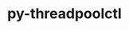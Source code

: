 ---
title: "py-threadpoolctl"
layout: cache
categories: [package, develop]
meta: {"versions": ["3.1.0"], "compilers": ["apple-clang@=15.0.0", "gcc@=11.3.0", "gcc@=11.4.0", "gcc@=9.4.0", "oneapi@=2023.2.0", "oneapi@=2023.2.1"], "oss": ["ubuntu20.04", "ubuntu22.04", "ventura"], "platforms": ["darwin", "linux"], "targets": ["aarch64", "neoverse_v1", "ppc64le", "x86_64_v3"], "stacks": ["e4s", "e4s-arm", "e4s-neoverse_v1", "e4s-oneapi", "e4s-power", "ml-darwin-aarch64-mps", "ml-linux-x86_64-cpu", "ml-linux-x86_64-cuda", "ml-linux-x86_64-rocm", "root"], "num_specs": 56, "num_specs_by_stack": {"root": 56, "ml-darwin-aarch64-mps": 8, "e4s-arm": 5, "e4s-neoverse_v1": 5, "e4s-power": 8, "e4s": 8, "e4s-oneapi": 7, "ml-linux-x86_64-cuda": 15, "ml-linux-x86_64-rocm": 15, "ml-linux-x86_64-cpu": 15}}
spec_details: [{"hash": "5ybm2exntw6dlouxjiu2vpvhi3fq4btv", "compiler": "apple-clang@=15.0.0", "versions": ["3.1.0"], "os": "ventura", "platform": "darwin", "target": "aarch64", "variants": ["build_system=python_pip"], "stacks": ["root", "ml-darwin-aarch64-mps"], "size": "-", "tarball": "https://binaries.spack.io/develop/build_cache/darwin-ventura-aarch64/apple-clang-15.0.0/py-threadpoolctl-3.1.0/darwin-ventura-aarch64-apple-clang-15.0.0-py-threadpoolctl-3.1.0-5ybm2exntw6dlouxjiu2vpvhi3fq4btv.spack"}, {"hash": "vtypvyoq3zkl43wvw6m4oagq5aafakdj", "compiler": "apple-clang@=15.0.0", "versions": ["3.1.0"], "os": "ventura", "platform": "darwin", "target": "aarch64", "variants": ["build_system=python_pip"], "stacks": ["root", "ml-darwin-aarch64-mps"], "size": "-", "tarball": "https://binaries.spack.io/develop/build_cache/darwin-ventura-aarch64/apple-clang-15.0.0/py-threadpoolctl-3.1.0/darwin-ventura-aarch64-apple-clang-15.0.0-py-threadpoolctl-3.1.0-vtypvyoq3zkl43wvw6m4oagq5aafakdj.spack"}, {"hash": "d3equz2fvmz42sf4ogv54ym7rh3wmn44", "compiler": "apple-clang@=15.0.0", "versions": ["3.1.0"], "os": "ventura", "platform": "darwin", "target": "aarch64", "variants": ["build_system=python_pip"], "stacks": ["root", "ml-darwin-aarch64-mps"], "size": "-", "tarball": "https://binaries.spack.io/develop/build_cache/darwin-ventura-aarch64/apple-clang-15.0.0/py-threadpoolctl-3.1.0/darwin-ventura-aarch64-apple-clang-15.0.0-py-threadpoolctl-3.1.0-d3equz2fvmz42sf4ogv54ym7rh3wmn44.spack"}, {"hash": "cgids7dxlpv5sroriuhbu46663hhwly7", "compiler": "apple-clang@=15.0.0", "versions": ["3.1.0"], "os": "ventura", "platform": "darwin", "target": "aarch64", "variants": ["build_system=python_pip"], "stacks": ["root", "ml-darwin-aarch64-mps"], "size": "-", "tarball": "https://binaries.spack.io/develop/build_cache/darwin-ventura-aarch64/apple-clang-15.0.0/py-threadpoolctl-3.1.0/darwin-ventura-aarch64-apple-clang-15.0.0-py-threadpoolctl-3.1.0-cgids7dxlpv5sroriuhbu46663hhwly7.spack"}, {"hash": "yqn2n3e4nqjvdubmt7l2l3sniuw5tpth", "compiler": "apple-clang@=15.0.0", "versions": ["3.1.0"], "os": "ventura", "platform": "darwin", "target": "aarch64", "variants": ["build_system=python_pip"], "stacks": ["root", "ml-darwin-aarch64-mps"], "size": "-", "tarball": "https://binaries.spack.io/develop/build_cache/darwin-ventura-aarch64/apple-clang-15.0.0/py-threadpoolctl-3.1.0/darwin-ventura-aarch64-apple-clang-15.0.0-py-threadpoolctl-3.1.0-yqn2n3e4nqjvdubmt7l2l3sniuw5tpth.spack"}, {"hash": "xinuuvimuudjpzdi3zq4wpk653sl6m77", "compiler": "apple-clang@=15.0.0", "versions": ["3.1.0"], "os": "ventura", "platform": "darwin", "target": "aarch64", "variants": ["build_system=python_pip"], "stacks": ["root", "ml-darwin-aarch64-mps"], "size": "-", "tarball": "https://binaries.spack.io/develop/build_cache/darwin-ventura-aarch64/apple-clang-15.0.0/py-threadpoolctl-3.1.0/darwin-ventura-aarch64-apple-clang-15.0.0-py-threadpoolctl-3.1.0-xinuuvimuudjpzdi3zq4wpk653sl6m77.spack"}, {"hash": "woe5vh6umusvzm6lni62mfsbif4veh6q", "compiler": "apple-clang@=15.0.0", "versions": ["3.1.0"], "os": "ventura", "platform": "darwin", "target": "aarch64", "variants": ["build_system=python_pip"], "stacks": ["root", "ml-darwin-aarch64-mps"], "size": "-", "tarball": "https://binaries.spack.io/develop/build_cache/darwin-ventura-aarch64/apple-clang-15.0.0/py-threadpoolctl-3.1.0/darwin-ventura-aarch64-apple-clang-15.0.0-py-threadpoolctl-3.1.0-woe5vh6umusvzm6lni62mfsbif4veh6q.spack"}, {"hash": "l7zt2ubwbb2ysua5ml4blfooq2n5534m", "compiler": "apple-clang@=15.0.0", "versions": ["3.1.0"], "os": "ventura", "platform": "darwin", "target": "aarch64", "variants": ["build_system=python_pip"], "stacks": ["root", "ml-darwin-aarch64-mps"], "size": "-", "tarball": "https://binaries.spack.io/develop/build_cache/darwin-ventura-aarch64/apple-clang-15.0.0/py-threadpoolctl-3.1.0/darwin-ventura-aarch64-apple-clang-15.0.0-py-threadpoolctl-3.1.0-l7zt2ubwbb2ysua5ml4blfooq2n5534m.spack"}, {"hash": "zrunyzay2y7ze3tnpqcx7b66m67fur5j", "compiler": "gcc@=11.4.0", "versions": ["3.1.0"], "os": "ubuntu20.04", "platform": "linux", "target": "aarch64", "variants": ["build_system=python_pip"], "stacks": ["root", "e4s-arm"], "size": "-", "tarball": "https://binaries.spack.io/develop/build_cache/linux-ubuntu20.04-aarch64/gcc-11.4.0/py-threadpoolctl-3.1.0/linux-ubuntu20.04-aarch64-gcc-11.4.0-py-threadpoolctl-3.1.0-zrunyzay2y7ze3tnpqcx7b66m67fur5j.spack"}, {"hash": "e6vti5gi3oheynheoz2g7dt7sm6swl26", "compiler": "gcc@=11.4.0", "versions": ["3.1.0"], "os": "ubuntu20.04", "platform": "linux", "target": "aarch64", "variants": ["build_system=python_pip"], "stacks": ["root", "e4s-arm"], "size": "-", "tarball": "https://binaries.spack.io/develop/build_cache/linux-ubuntu20.04-aarch64/gcc-11.4.0/py-threadpoolctl-3.1.0/linux-ubuntu20.04-aarch64-gcc-11.4.0-py-threadpoolctl-3.1.0-e6vti5gi3oheynheoz2g7dt7sm6swl26.spack"}, {"hash": "ujulejhi3u2al3ckhm246ybtrvfaoybr", "compiler": "gcc@=11.4.0", "versions": ["3.1.0"], "os": "ubuntu20.04", "platform": "linux", "target": "aarch64", "variants": ["build_system=python_pip"], "stacks": ["root", "e4s-arm"], "size": "-", "tarball": "https://binaries.spack.io/develop/build_cache/linux-ubuntu20.04-aarch64/gcc-11.4.0/py-threadpoolctl-3.1.0/linux-ubuntu20.04-aarch64-gcc-11.4.0-py-threadpoolctl-3.1.0-ujulejhi3u2al3ckhm246ybtrvfaoybr.spack"}, {"hash": "uhiyp3nx43qfh27w5lzudyaxl6dl5b6m", "compiler": "gcc@=11.4.0", "versions": ["3.1.0"], "os": "ubuntu20.04", "platform": "linux", "target": "aarch64", "variants": ["build_system=python_pip"], "stacks": ["root", "e4s-arm"], "size": "-", "tarball": "https://binaries.spack.io/develop/build_cache/linux-ubuntu20.04-aarch64/gcc-11.4.0/py-threadpoolctl-3.1.0/linux-ubuntu20.04-aarch64-gcc-11.4.0-py-threadpoolctl-3.1.0-uhiyp3nx43qfh27w5lzudyaxl6dl5b6m.spack"}, {"hash": "5erimkzwt4k6vf74x3jpgixa7f6mlb75", "compiler": "gcc@=11.4.0", "versions": ["3.1.0"], "os": "ubuntu20.04", "platform": "linux", "target": "aarch64", "variants": ["build_system=python_pip"], "stacks": ["root", "e4s-arm"], "size": "-", "tarball": "https://binaries.spack.io/develop/build_cache/linux-ubuntu20.04-aarch64/gcc-11.4.0/py-threadpoolctl-3.1.0/linux-ubuntu20.04-aarch64-gcc-11.4.0-py-threadpoolctl-3.1.0-5erimkzwt4k6vf74x3jpgixa7f6mlb75.spack"}, {"hash": "vywwvb4mcsv7kxpmxlee6cae76tfoq2a", "compiler": "gcc@=11.4.0", "versions": ["3.1.0"], "os": "ubuntu20.04", "platform": "linux", "target": "neoverse_v1", "variants": ["build_system=python_pip"], "stacks": ["e4s-neoverse_v1", "root"], "size": "-", "tarball": "https://binaries.spack.io/develop/build_cache/linux-ubuntu20.04-neoverse_v1/gcc-11.4.0/py-threadpoolctl-3.1.0/linux-ubuntu20.04-neoverse_v1-gcc-11.4.0-py-threadpoolctl-3.1.0-vywwvb4mcsv7kxpmxlee6cae76tfoq2a.spack"}, {"hash": "2styy4usvhctowkphq4oslimw2qo4x4z", "compiler": "gcc@=11.4.0", "versions": ["3.1.0"], "os": "ubuntu20.04", "platform": "linux", "target": "neoverse_v1", "variants": ["build_system=python_pip"], "stacks": ["e4s-neoverse_v1", "root"], "size": "-", "tarball": "https://binaries.spack.io/develop/build_cache/linux-ubuntu20.04-neoverse_v1/gcc-11.4.0/py-threadpoolctl-3.1.0/linux-ubuntu20.04-neoverse_v1-gcc-11.4.0-py-threadpoolctl-3.1.0-2styy4usvhctowkphq4oslimw2qo4x4z.spack"}, {"hash": "dg4e44qkwbxlukyu34jg5t35s77vofg6", "compiler": "gcc@=11.4.0", "versions": ["3.1.0"], "os": "ubuntu20.04", "platform": "linux", "target": "neoverse_v1", "variants": ["build_system=python_pip"], "stacks": ["e4s-neoverse_v1", "root"], "size": "-", "tarball": "https://binaries.spack.io/develop/build_cache/linux-ubuntu20.04-neoverse_v1/gcc-11.4.0/py-threadpoolctl-3.1.0/linux-ubuntu20.04-neoverse_v1-gcc-11.4.0-py-threadpoolctl-3.1.0-dg4e44qkwbxlukyu34jg5t35s77vofg6.spack"}, {"hash": "tfrhs7kretigrydeanc4ay5avm3k56od", "compiler": "gcc@=11.4.0", "versions": ["3.1.0"], "os": "ubuntu20.04", "platform": "linux", "target": "neoverse_v1", "variants": ["build_system=python_pip"], "stacks": ["e4s-neoverse_v1", "root"], "size": "-", "tarball": "https://binaries.spack.io/develop/build_cache/linux-ubuntu20.04-neoverse_v1/gcc-11.4.0/py-threadpoolctl-3.1.0/linux-ubuntu20.04-neoverse_v1-gcc-11.4.0-py-threadpoolctl-3.1.0-tfrhs7kretigrydeanc4ay5avm3k56od.spack"}, {"hash": "oap6awzvn6jw6xudwli2bwoj44jwqdah", "compiler": "gcc@=11.4.0", "versions": ["3.1.0"], "os": "ubuntu20.04", "platform": "linux", "target": "neoverse_v1", "variants": ["build_system=python_pip"], "stacks": ["e4s-neoverse_v1", "root"], "size": "-", "tarball": "https://binaries.spack.io/develop/build_cache/linux-ubuntu20.04-neoverse_v1/gcc-11.4.0/py-threadpoolctl-3.1.0/linux-ubuntu20.04-neoverse_v1-gcc-11.4.0-py-threadpoolctl-3.1.0-oap6awzvn6jw6xudwli2bwoj44jwqdah.spack"}, {"hash": "y6efd6iorw4hptyd77tpuhvgacx7zlsb", "compiler": "gcc@=9.4.0", "versions": ["3.1.0"], "os": "ubuntu20.04", "platform": "linux", "target": "ppc64le", "variants": ["build_system=python_pip"], "stacks": ["e4s-power", "root"], "size": "-", "tarball": "https://binaries.spack.io/develop/build_cache/linux-ubuntu20.04-ppc64le/gcc-9.4.0/py-threadpoolctl-3.1.0/linux-ubuntu20.04-ppc64le-gcc-9.4.0-py-threadpoolctl-3.1.0-y6efd6iorw4hptyd77tpuhvgacx7zlsb.spack"}, {"hash": "uzf4ch6nnyygpnuc5sfnsyatmxqcj7hg", "compiler": "gcc@=9.4.0", "versions": ["3.1.0"], "os": "ubuntu20.04", "platform": "linux", "target": "ppc64le", "variants": ["build_system=python_pip"], "stacks": ["e4s-power", "root"], "size": "-", "tarball": "https://binaries.spack.io/develop/build_cache/linux-ubuntu20.04-ppc64le/gcc-9.4.0/py-threadpoolctl-3.1.0/linux-ubuntu20.04-ppc64le-gcc-9.4.0-py-threadpoolctl-3.1.0-uzf4ch6nnyygpnuc5sfnsyatmxqcj7hg.spack"}, {"hash": "ys4fs2qdoqttcajdzki6otxsljul6w4k", "compiler": "gcc@=9.4.0", "versions": ["3.1.0"], "os": "ubuntu20.04", "platform": "linux", "target": "ppc64le", "variants": ["build_system=python_pip"], "stacks": ["e4s-power", "root"], "size": "-", "tarball": "https://binaries.spack.io/develop/build_cache/linux-ubuntu20.04-ppc64le/gcc-9.4.0/py-threadpoolctl-3.1.0/linux-ubuntu20.04-ppc64le-gcc-9.4.0-py-threadpoolctl-3.1.0-ys4fs2qdoqttcajdzki6otxsljul6w4k.spack"}, {"hash": "l7mdar4tzfhwq2tn3gcee4c2mtgb632a", "compiler": "gcc@=9.4.0", "versions": ["3.1.0"], "os": "ubuntu20.04", "platform": "linux", "target": "ppc64le", "variants": ["build_system=python_pip"], "stacks": ["e4s-power", "root"], "size": "-", "tarball": "https://binaries.spack.io/develop/build_cache/linux-ubuntu20.04-ppc64le/gcc-9.4.0/py-threadpoolctl-3.1.0/linux-ubuntu20.04-ppc64le-gcc-9.4.0-py-threadpoolctl-3.1.0-l7mdar4tzfhwq2tn3gcee4c2mtgb632a.spack"}, {"hash": "i6z7vwntcjmos4uz4gttbevbjcwudlmt", "compiler": "gcc@=9.4.0", "versions": ["3.1.0"], "os": "ubuntu20.04", "platform": "linux", "target": "ppc64le", "variants": ["build_system=python_pip"], "stacks": ["e4s-power", "root"], "size": "-", "tarball": "https://binaries.spack.io/develop/build_cache/linux-ubuntu20.04-ppc64le/gcc-9.4.0/py-threadpoolctl-3.1.0/linux-ubuntu20.04-ppc64le-gcc-9.4.0-py-threadpoolctl-3.1.0-i6z7vwntcjmos4uz4gttbevbjcwudlmt.spack"}, {"hash": "2tnvjsd3kuedrbs4diytcpuuvg6ylya2", "compiler": "gcc@=9.4.0", "versions": ["3.1.0"], "os": "ubuntu20.04", "platform": "linux", "target": "ppc64le", "variants": ["build_system=python_pip"], "stacks": ["e4s-power", "root"], "size": "-", "tarball": "https://binaries.spack.io/develop/build_cache/linux-ubuntu20.04-ppc64le/gcc-9.4.0/py-threadpoolctl-3.1.0/linux-ubuntu20.04-ppc64le-gcc-9.4.0-py-threadpoolctl-3.1.0-2tnvjsd3kuedrbs4diytcpuuvg6ylya2.spack"}, {"hash": "xjuxzpzu4skygbwnsyzywlhjjjll225q", "compiler": "gcc@=9.4.0", "versions": ["3.1.0"], "os": "ubuntu20.04", "platform": "linux", "target": "ppc64le", "variants": ["build_system=python_pip"], "stacks": ["e4s-power", "root"], "size": "-", "tarball": "https://binaries.spack.io/develop/build_cache/linux-ubuntu20.04-ppc64le/gcc-9.4.0/py-threadpoolctl-3.1.0/linux-ubuntu20.04-ppc64le-gcc-9.4.0-py-threadpoolctl-3.1.0-xjuxzpzu4skygbwnsyzywlhjjjll225q.spack"}, {"hash": "hqqeqq2qaqgey2rqwh524zwipg3mql6t", "compiler": "gcc@=9.4.0", "versions": ["3.1.0"], "os": "ubuntu20.04", "platform": "linux", "target": "ppc64le", "variants": ["build_system=python_pip"], "stacks": ["e4s-power", "root"], "size": "-", "tarball": "https://binaries.spack.io/develop/build_cache/linux-ubuntu20.04-ppc64le/gcc-9.4.0/py-threadpoolctl-3.1.0/linux-ubuntu20.04-ppc64le-gcc-9.4.0-py-threadpoolctl-3.1.0-hqqeqq2qaqgey2rqwh524zwipg3mql6t.spack"}, {"hash": "jkcizttcwyxeazcy4a6cs3bq6zgp2x6q", "compiler": "gcc@=11.4.0", "versions": ["3.1.0"], "os": "ubuntu20.04", "platform": "linux", "target": "x86_64_v3", "variants": ["build_system=python_pip"], "stacks": ["e4s", "root"], "size": "-", "tarball": "https://binaries.spack.io/develop/build_cache/linux-ubuntu20.04-x86_64_v3/gcc-11.4.0/py-threadpoolctl-3.1.0/linux-ubuntu20.04-x86_64_v3-gcc-11.4.0-py-threadpoolctl-3.1.0-jkcizttcwyxeazcy4a6cs3bq6zgp2x6q.spack"}, {"hash": "ahzxtyj2nabep2dnuudzxqrdhkrz2u52", "compiler": "gcc@=11.4.0", "versions": ["3.1.0"], "os": "ubuntu20.04", "platform": "linux", "target": "x86_64_v3", "variants": ["build_system=python_pip"], "stacks": ["e4s", "root"], "size": "-", "tarball": "https://binaries.spack.io/develop/build_cache/linux-ubuntu20.04-x86_64_v3/gcc-11.4.0/py-threadpoolctl-3.1.0/linux-ubuntu20.04-x86_64_v3-gcc-11.4.0-py-threadpoolctl-3.1.0-ahzxtyj2nabep2dnuudzxqrdhkrz2u52.spack"}, {"hash": "dguxap4qehpqks5se6mh3mxswgo5zzqu", "compiler": "gcc@=11.4.0", "versions": ["3.1.0"], "os": "ubuntu20.04", "platform": "linux", "target": "x86_64_v3", "variants": ["build_system=python_pip"], "stacks": ["e4s", "root"], "size": "-", "tarball": "https://binaries.spack.io/develop/build_cache/linux-ubuntu20.04-x86_64_v3/gcc-11.4.0/py-threadpoolctl-3.1.0/linux-ubuntu20.04-x86_64_v3-gcc-11.4.0-py-threadpoolctl-3.1.0-dguxap4qehpqks5se6mh3mxswgo5zzqu.spack"}, {"hash": "63zqweeadjmrd2p6mhpsxhwgcap4izkd", "compiler": "gcc@=11.4.0", "versions": ["3.1.0"], "os": "ubuntu20.04", "platform": "linux", "target": "x86_64_v3", "variants": ["build_system=python_pip"], "stacks": ["e4s", "root"], "size": "-", "tarball": "https://binaries.spack.io/develop/build_cache/linux-ubuntu20.04-x86_64_v3/gcc-11.4.0/py-threadpoolctl-3.1.0/linux-ubuntu20.04-x86_64_v3-gcc-11.4.0-py-threadpoolctl-3.1.0-63zqweeadjmrd2p6mhpsxhwgcap4izkd.spack"}, {"hash": "iiiovza6ly4omqdgui2bjbybzfiw2ufe", "compiler": "gcc@=11.4.0", "versions": ["3.1.0"], "os": "ubuntu20.04", "platform": "linux", "target": "x86_64_v3", "variants": ["build_system=python_pip"], "stacks": ["e4s", "root"], "size": "-", "tarball": "https://binaries.spack.io/develop/build_cache/linux-ubuntu20.04-x86_64_v3/gcc-11.4.0/py-threadpoolctl-3.1.0/linux-ubuntu20.04-x86_64_v3-gcc-11.4.0-py-threadpoolctl-3.1.0-iiiovza6ly4omqdgui2bjbybzfiw2ufe.spack"}, {"hash": "ki2nm43dmqrcbhuy53awshsogp7nzplj", "compiler": "gcc@=11.4.0", "versions": ["3.1.0"], "os": "ubuntu20.04", "platform": "linux", "target": "x86_64_v3", "variants": ["build_system=python_pip"], "stacks": ["e4s", "root"], "size": "-", "tarball": "https://binaries.spack.io/develop/build_cache/linux-ubuntu20.04-x86_64_v3/gcc-11.4.0/py-threadpoolctl-3.1.0/linux-ubuntu20.04-x86_64_v3-gcc-11.4.0-py-threadpoolctl-3.1.0-ki2nm43dmqrcbhuy53awshsogp7nzplj.spack"}, {"hash": "ma52wyz3t6sj2mhqyyxlsdcadw673o2t", "compiler": "gcc@=11.4.0", "versions": ["3.1.0"], "os": "ubuntu20.04", "platform": "linux", "target": "x86_64_v3", "variants": ["build_system=python_pip"], "stacks": ["e4s", "root"], "size": "-", "tarball": "https://binaries.spack.io/develop/build_cache/linux-ubuntu20.04-x86_64_v3/gcc-11.4.0/py-threadpoolctl-3.1.0/linux-ubuntu20.04-x86_64_v3-gcc-11.4.0-py-threadpoolctl-3.1.0-ma52wyz3t6sj2mhqyyxlsdcadw673o2t.spack"}, {"hash": "ryhmp55uhu7gdlljoph7wzjxestitaxm", "compiler": "gcc@=11.4.0", "versions": ["3.1.0"], "os": "ubuntu20.04", "platform": "linux", "target": "x86_64_v3", "variants": ["build_system=python_pip"], "stacks": ["e4s", "root"], "size": "-", "tarball": "https://binaries.spack.io/develop/build_cache/linux-ubuntu20.04-x86_64_v3/gcc-11.4.0/py-threadpoolctl-3.1.0/linux-ubuntu20.04-x86_64_v3-gcc-11.4.0-py-threadpoolctl-3.1.0-ryhmp55uhu7gdlljoph7wzjxestitaxm.spack"}, {"hash": "llhkzmnj7cjly2g5utowxwnvtfzjjtok", "compiler": "oneapi@=2023.2.0", "versions": ["3.1.0"], "os": "ubuntu20.04", "platform": "linux", "target": "x86_64_v3", "variants": ["build_system=python_pip"], "stacks": ["e4s-oneapi", "root"], "size": "-", "tarball": "https://binaries.spack.io/develop/build_cache/linux-ubuntu20.04-x86_64_v3/oneapi-2023.2.0/py-threadpoolctl-3.1.0/linux-ubuntu20.04-x86_64_v3-oneapi-2023.2.0-py-threadpoolctl-3.1.0-llhkzmnj7cjly2g5utowxwnvtfzjjtok.spack"}, {"hash": "smn7aa3mu4hwbqw6wrv47lgkabrkudnn", "compiler": "oneapi@=2023.2.0", "versions": ["3.1.0"], "os": "ubuntu20.04", "platform": "linux", "target": "x86_64_v3", "variants": ["build_system=python_pip"], "stacks": ["e4s-oneapi", "root"], "size": "-", "tarball": "https://binaries.spack.io/develop/build_cache/linux-ubuntu20.04-x86_64_v3/oneapi-2023.2.0/py-threadpoolctl-3.1.0/linux-ubuntu20.04-x86_64_v3-oneapi-2023.2.0-py-threadpoolctl-3.1.0-smn7aa3mu4hwbqw6wrv47lgkabrkudnn.spack"}, {"hash": "zn4g4x2iha4vuqvm7244tr3lyjjjsmpu", "compiler": "oneapi@=2023.2.1", "versions": ["3.1.0"], "os": "ubuntu20.04", "platform": "linux", "target": "x86_64_v3", "variants": ["build_system=python_pip"], "stacks": ["e4s-oneapi", "root"], "size": "-", "tarball": "https://binaries.spack.io/develop/build_cache/linux-ubuntu20.04-x86_64_v3/oneapi-2023.2.1/py-threadpoolctl-3.1.0/linux-ubuntu20.04-x86_64_v3-oneapi-2023.2.1-py-threadpoolctl-3.1.0-zn4g4x2iha4vuqvm7244tr3lyjjjsmpu.spack"}, {"hash": "hqxq522w5jgcoqjonsnew6dvd3ofbvq3", "compiler": "oneapi@=2023.2.1", "versions": ["3.1.0"], "os": "ubuntu20.04", "platform": "linux", "target": "x86_64_v3", "variants": ["build_system=python_pip"], "stacks": ["e4s-oneapi", "root"], "size": "-", "tarball": "https://binaries.spack.io/develop/build_cache/linux-ubuntu20.04-x86_64_v3/oneapi-2023.2.1/py-threadpoolctl-3.1.0/linux-ubuntu20.04-x86_64_v3-oneapi-2023.2.1-py-threadpoolctl-3.1.0-hqxq522w5jgcoqjonsnew6dvd3ofbvq3.spack"}, {"hash": "tjkhdkmhima7jtmxd7ztp2nawnjpytkj", "compiler": "oneapi@=2023.2.1", "versions": ["3.1.0"], "os": "ubuntu20.04", "platform": "linux", "target": "x86_64_v3", "variants": ["build_system=python_pip"], "stacks": ["e4s-oneapi", "root"], "size": "-", "tarball": "https://binaries.spack.io/develop/build_cache/linux-ubuntu20.04-x86_64_v3/oneapi-2023.2.1/py-threadpoolctl-3.1.0/linux-ubuntu20.04-x86_64_v3-oneapi-2023.2.1-py-threadpoolctl-3.1.0-tjkhdkmhima7jtmxd7ztp2nawnjpytkj.spack"}, {"hash": "2havvbay56lg5uv4ix7teil2wbm25fw3", "compiler": "oneapi@=2023.2.1", "versions": ["3.1.0"], "os": "ubuntu20.04", "platform": "linux", "target": "x86_64_v3", "variants": ["build_system=python_pip"], "stacks": ["e4s-oneapi", "root"], "size": "-", "tarball": "https://binaries.spack.io/develop/build_cache/linux-ubuntu20.04-x86_64_v3/oneapi-2023.2.1/py-threadpoolctl-3.1.0/linux-ubuntu20.04-x86_64_v3-oneapi-2023.2.1-py-threadpoolctl-3.1.0-2havvbay56lg5uv4ix7teil2wbm25fw3.spack"}, {"hash": "e7z5exd4w2l3fki4k255ulo2ex4wpp3y", "compiler": "oneapi@=2023.2.1", "versions": ["3.1.0"], "os": "ubuntu20.04", "platform": "linux", "target": "x86_64_v3", "variants": ["build_system=python_pip"], "stacks": ["e4s-oneapi", "root"], "size": "-", "tarball": "https://binaries.spack.io/develop/build_cache/linux-ubuntu20.04-x86_64_v3/oneapi-2023.2.1/py-threadpoolctl-3.1.0/linux-ubuntu20.04-x86_64_v3-oneapi-2023.2.1-py-threadpoolctl-3.1.0-e7z5exd4w2l3fki4k255ulo2ex4wpp3y.spack"}, {"hash": "ibihmqvssst4bchoiz4spj475oiqbmi7", "compiler": "gcc@=11.3.0", "versions": ["3.1.0"], "os": "ubuntu22.04", "platform": "linux", "target": "x86_64_v3", "variants": ["build_system=python_pip"], "stacks": ["root", "ml-linux-x86_64-cuda", "ml-linux-x86_64-rocm", "ml-linux-x86_64-cpu"], "size": "-", "tarball": "https://binaries.spack.io/develop/build_cache/linux-ubuntu22.04-x86_64_v3/gcc-11.3.0/py-threadpoolctl-3.1.0/linux-ubuntu22.04-x86_64_v3-gcc-11.3.0-py-threadpoolctl-3.1.0-ibihmqvssst4bchoiz4spj475oiqbmi7.spack"}, {"hash": "kjwvqukwmcxd5ivdscbxpaeq3vvz5tzh", "compiler": "gcc@=11.3.0", "versions": ["3.1.0"], "os": "ubuntu22.04", "platform": "linux", "target": "x86_64_v3", "variants": ["build_system=python_pip"], "stacks": ["root", "ml-linux-x86_64-cuda", "ml-linux-x86_64-rocm", "ml-linux-x86_64-cpu"], "size": "-", "tarball": "https://binaries.spack.io/develop/build_cache/linux-ubuntu22.04-x86_64_v3/gcc-11.3.0/py-threadpoolctl-3.1.0/linux-ubuntu22.04-x86_64_v3-gcc-11.3.0-py-threadpoolctl-3.1.0-kjwvqukwmcxd5ivdscbxpaeq3vvz5tzh.spack"}, {"hash": "2cc4ugkze6fy5flwqaruvbadcnbqxzis", "compiler": "gcc@=11.3.0", "versions": ["3.1.0"], "os": "ubuntu22.04", "platform": "linux", "target": "x86_64_v3", "variants": ["build_system=python_pip"], "stacks": ["root", "ml-linux-x86_64-cuda", "ml-linux-x86_64-rocm", "ml-linux-x86_64-cpu"], "size": "-", "tarball": "https://binaries.spack.io/develop/build_cache/linux-ubuntu22.04-x86_64_v3/gcc-11.3.0/py-threadpoolctl-3.1.0/linux-ubuntu22.04-x86_64_v3-gcc-11.3.0-py-threadpoolctl-3.1.0-2cc4ugkze6fy5flwqaruvbadcnbqxzis.spack"}, {"hash": "hryqu2s2yrvgunviimxer5h7ymb5dlyd", "compiler": "gcc@=11.3.0", "versions": ["3.1.0"], "os": "ubuntu22.04", "platform": "linux", "target": "x86_64_v3", "variants": ["build_system=python_pip"], "stacks": ["root", "ml-linux-x86_64-cuda", "ml-linux-x86_64-rocm", "ml-linux-x86_64-cpu"], "size": "-", "tarball": "https://binaries.spack.io/develop/build_cache/linux-ubuntu22.04-x86_64_v3/gcc-11.3.0/py-threadpoolctl-3.1.0/linux-ubuntu22.04-x86_64_v3-gcc-11.3.0-py-threadpoolctl-3.1.0-hryqu2s2yrvgunviimxer5h7ymb5dlyd.spack"}, {"hash": "hashtgphqbptddz5m6hclngxwlwjrhps", "compiler": "gcc@=11.3.0", "versions": ["3.1.0"], "os": "ubuntu22.04", "platform": "linux", "target": "x86_64_v3", "variants": ["build_system=python_pip"], "stacks": ["root", "ml-linux-x86_64-cuda", "ml-linux-x86_64-rocm", "ml-linux-x86_64-cpu"], "size": "-", "tarball": "https://binaries.spack.io/develop/build_cache/linux-ubuntu22.04-x86_64_v3/gcc-11.3.0/py-threadpoolctl-3.1.0/linux-ubuntu22.04-x86_64_v3-gcc-11.3.0-py-threadpoolctl-3.1.0-hashtgphqbptddz5m6hclngxwlwjrhps.spack"}, {"hash": "hcolq7w3hhcia4tmdlv4gqxjrwlh73py", "compiler": "gcc@=11.3.0", "versions": ["3.1.0"], "os": "ubuntu22.04", "platform": "linux", "target": "x86_64_v3", "variants": ["build_system=python_pip"], "stacks": ["root", "ml-linux-x86_64-cuda", "ml-linux-x86_64-rocm", "ml-linux-x86_64-cpu"], "size": "-", "tarball": "https://binaries.spack.io/develop/build_cache/linux-ubuntu22.04-x86_64_v3/gcc-11.3.0/py-threadpoolctl-3.1.0/linux-ubuntu22.04-x86_64_v3-gcc-11.3.0-py-threadpoolctl-3.1.0-hcolq7w3hhcia4tmdlv4gqxjrwlh73py.spack"}, {"hash": "uwmb4y652l6lezakatbvswuy5ys2n3yn", "compiler": "gcc@=11.3.0", "versions": ["3.1.0"], "os": "ubuntu22.04", "platform": "linux", "target": "x86_64_v3", "variants": ["build_system=python_pip"], "stacks": ["root", "ml-linux-x86_64-cuda", "ml-linux-x86_64-rocm", "ml-linux-x86_64-cpu"], "size": "-", "tarball": "https://binaries.spack.io/develop/build_cache/linux-ubuntu22.04-x86_64_v3/gcc-11.3.0/py-threadpoolctl-3.1.0/linux-ubuntu22.04-x86_64_v3-gcc-11.3.0-py-threadpoolctl-3.1.0-uwmb4y652l6lezakatbvswuy5ys2n3yn.spack"}, {"hash": "tlkk6g7e2sv3j3gchv4sea7zoloa2c2e", "compiler": "gcc@=11.3.0", "versions": ["3.1.0"], "os": "ubuntu22.04", "platform": "linux", "target": "x86_64_v3", "variants": ["build_system=python_pip"], "stacks": ["root", "ml-linux-x86_64-cuda", "ml-linux-x86_64-rocm", "ml-linux-x86_64-cpu"], "size": "-", "tarball": "https://binaries.spack.io/develop/build_cache/linux-ubuntu22.04-x86_64_v3/gcc-11.3.0/py-threadpoolctl-3.1.0/linux-ubuntu22.04-x86_64_v3-gcc-11.3.0-py-threadpoolctl-3.1.0-tlkk6g7e2sv3j3gchv4sea7zoloa2c2e.spack"}, {"hash": "o56x7bqdjqfwzfubic6ojjycb2r4jhno", "compiler": "gcc@=11.3.0", "versions": ["3.1.0"], "os": "ubuntu22.04", "platform": "linux", "target": "x86_64_v3", "variants": ["build_system=python_pip"], "stacks": ["root", "ml-linux-x86_64-cuda", "ml-linux-x86_64-rocm", "ml-linux-x86_64-cpu"], "size": "-", "tarball": "https://binaries.spack.io/develop/build_cache/linux-ubuntu22.04-x86_64_v3/gcc-11.3.0/py-threadpoolctl-3.1.0/linux-ubuntu22.04-x86_64_v3-gcc-11.3.0-py-threadpoolctl-3.1.0-o56x7bqdjqfwzfubic6ojjycb2r4jhno.spack"}, {"hash": "wrkknqtjiw6suumherepxs3mfvimqsb5", "compiler": "gcc@=11.3.0", "versions": ["3.1.0"], "os": "ubuntu22.04", "platform": "linux", "target": "x86_64_v3", "variants": ["build_system=python_pip"], "stacks": ["root", "ml-linux-x86_64-cuda", "ml-linux-x86_64-rocm", "ml-linux-x86_64-cpu"], "size": "-", "tarball": "https://binaries.spack.io/develop/build_cache/linux-ubuntu22.04-x86_64_v3/gcc-11.3.0/py-threadpoolctl-3.1.0/linux-ubuntu22.04-x86_64_v3-gcc-11.3.0-py-threadpoolctl-3.1.0-wrkknqtjiw6suumherepxs3mfvimqsb5.spack"}, {"hash": "ns3npxbjrpps2apuh6ryq6ghiwslbo4t", "compiler": "gcc@=11.3.0", "versions": ["3.1.0"], "os": "ubuntu22.04", "platform": "linux", "target": "x86_64_v3", "variants": ["build_system=python_pip"], "stacks": ["root", "ml-linux-x86_64-cuda", "ml-linux-x86_64-rocm", "ml-linux-x86_64-cpu"], "size": "-", "tarball": "https://binaries.spack.io/develop/build_cache/linux-ubuntu22.04-x86_64_v3/gcc-11.3.0/py-threadpoolctl-3.1.0/linux-ubuntu22.04-x86_64_v3-gcc-11.3.0-py-threadpoolctl-3.1.0-ns3npxbjrpps2apuh6ryq6ghiwslbo4t.spack"}, {"hash": "vhai3mu6obvonk7zzwhnplbvokvl4mbt", "compiler": "gcc@=11.3.0", "versions": ["3.1.0"], "os": "ubuntu22.04", "platform": "linux", "target": "x86_64_v3", "variants": ["build_system=python_pip"], "stacks": ["root", "ml-linux-x86_64-cuda", "ml-linux-x86_64-rocm", "ml-linux-x86_64-cpu"], "size": "-", "tarball": "https://binaries.spack.io/develop/build_cache/linux-ubuntu22.04-x86_64_v3/gcc-11.3.0/py-threadpoolctl-3.1.0/linux-ubuntu22.04-x86_64_v3-gcc-11.3.0-py-threadpoolctl-3.1.0-vhai3mu6obvonk7zzwhnplbvokvl4mbt.spack"}, {"hash": "5f4jvhnnntf3ujlycyobdh3q45ayr73d", "compiler": "gcc@=11.3.0", "versions": ["3.1.0"], "os": "ubuntu22.04", "platform": "linux", "target": "x86_64_v3", "variants": ["build_system=python_pip"], "stacks": ["root", "ml-linux-x86_64-cuda", "ml-linux-x86_64-rocm", "ml-linux-x86_64-cpu"], "size": "-", "tarball": "https://binaries.spack.io/develop/build_cache/linux-ubuntu22.04-x86_64_v3/gcc-11.3.0/py-threadpoolctl-3.1.0/linux-ubuntu22.04-x86_64_v3-gcc-11.3.0-py-threadpoolctl-3.1.0-5f4jvhnnntf3ujlycyobdh3q45ayr73d.spack"}, {"hash": "3wjvu6pqqglsefkcagpw7m36wy4vbtti", "compiler": "gcc@=11.3.0", "versions": ["3.1.0"], "os": "ubuntu22.04", "platform": "linux", "target": "x86_64_v3", "variants": ["build_system=python_pip"], "stacks": ["root", "ml-linux-x86_64-cuda", "ml-linux-x86_64-rocm", "ml-linux-x86_64-cpu"], "size": "-", "tarball": "https://binaries.spack.io/develop/build_cache/linux-ubuntu22.04-x86_64_v3/gcc-11.3.0/py-threadpoolctl-3.1.0/linux-ubuntu22.04-x86_64_v3-gcc-11.3.0-py-threadpoolctl-3.1.0-3wjvu6pqqglsefkcagpw7m36wy4vbtti.spack"}, {"hash": "ksz43z4gavowexe7siyeso5lfrrghqwa", "compiler": "gcc@=11.3.0", "versions": ["3.1.0"], "os": "ubuntu22.04", "platform": "linux", "target": "x86_64_v3", "variants": ["build_system=python_pip"], "stacks": ["root", "ml-linux-x86_64-cuda", "ml-linux-x86_64-rocm", "ml-linux-x86_64-cpu"], "size": "-", "tarball": "https://binaries.spack.io/develop/build_cache/linux-ubuntu22.04-x86_64_v3/gcc-11.3.0/py-threadpoolctl-3.1.0/linux-ubuntu22.04-x86_64_v3-gcc-11.3.0-py-threadpoolctl-3.1.0-ksz43z4gavowexe7siyeso5lfrrghqwa.spack"}]
---